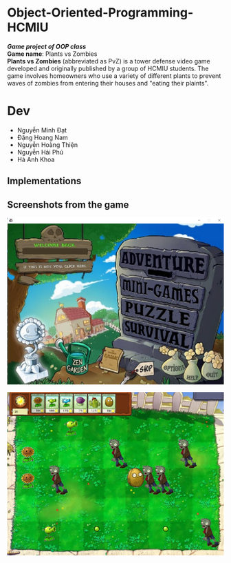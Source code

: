 # Object-Oriented-Programming-HCMIU
___Game project of OOP class___  
__Game name__: Plants vs Zombies  
__Plants vs Zombies__ (abbreviated as PvZ) is a tower defense video game developed and originally published by a group of HCMIU students. The game involves homeowners who use a variety of different plants to prevent waves of zombies from entering their houses and "eating their plaints".

# Dev
  + Nguyễn Minh Đạt 
  + Đặng Hoang Nam
  + Nguyễn Hoàng Thiện
  + Nguyễn Hải Phú
  + Hà Anh Khoa

## Implementations 

## Screenshots from the game
![alt_text](https://github.com/panadolextra91/PlantsVsZombies2/blob/main/resources/images/1.png)

![alt_text](https://github.com/panadolextra91/PlantsVsZombies2/blob/main/resources/images/2.png)
